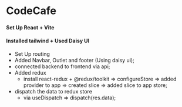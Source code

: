 # CodeCafe
#### Set Up React + Vite
#### Installed tailwind + Used Daisy UI
- Set Up routing 
- Added Navbar, Outlet and footer (Using daisy ui);
- connected backend to frontend via api;
- Added redux
    - install react-redux + @redux/toolkit => configureStore => added provider to app => created slice => added slice to app store;
- dispatch the data to redux store
    - via useDispatch => dispatch(res.data);



